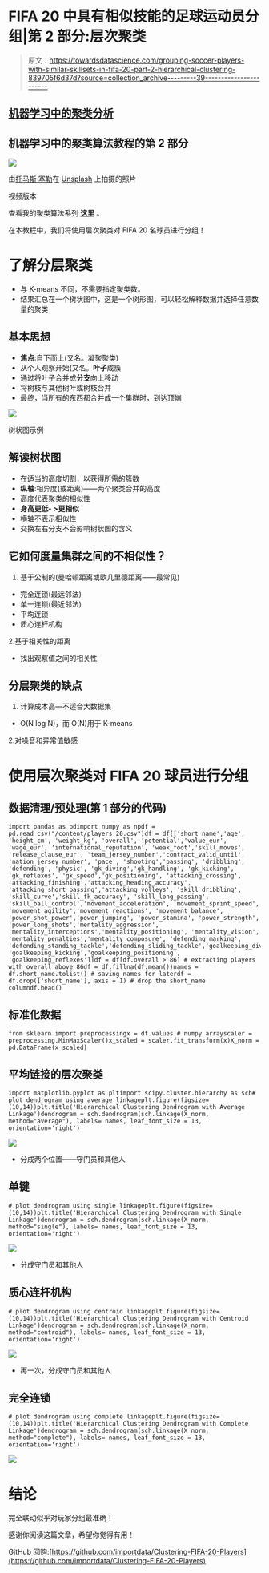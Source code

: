 # FIFA 20 中具有相似技能的足球运动员分组|第 2 部分:层次聚类

> 原文：<https://towardsdatascience.com/grouping-soccer-players-with-similar-skillsets-in-fifa-20-part-2-hierarchical-clustering-839705f6d37d?source=collection_archive---------39----------------------->

## [机器学习中的聚类分析](https://towardsdatascience.com/tagged/clustering-analysis-in-ml)

## 机器学习中的聚类算法教程的第 2 部分

![](img/8be7a5531d727ddbdd44980edc61a5eb.png)

由[托马斯·塞勒](https://unsplash.com/@jesusance?utm_source=unsplash&utm_medium=referral&utm_content=creditCopyText)在 [Unsplash](https://towardsdatascience.com/s/photos/soccer?utm_source=unsplash&utm_medium=referral&utm_content=creditCopyText) 上拍摄的照片

视频版本

查看我的聚类算法系列 [**这里**](https://towardsdatascience.com/tagged/clustering-analysis-in-ml) 。

在本教程中，我们将使用层次聚类对 FIFA 20 名球员进行分组！

# 了解分层聚类

*   与 K-means 不同，不需要指定聚类数。
*   结果汇总在一个树状图中，这是一个树形图，可以轻松解释数据并选择任意数量的聚类

## **基本思想**

*   **焦点**:自下而上(又名。凝聚聚类)
*   从个人观察开始(又名。**叶子**成簇
*   通过将叶子合并成**分支**向上移动
*   将树枝与其他树叶或树枝合并
*   最终，当所有的东西都合并成一个集群时，到达顶端

![](img/590222397ae7cfb6d7be12332f4476e2.png)

树状图示例

## 解读树状图

*   在适当的高度切割，以获得所需的簇数
*   **纵轴**:相异度(或距离)——两个聚类合并的高度
*   高度代表聚类的相似性
*   **身高更低- >更相似**
*   横轴不表示相似性
*   交换左右分支不会影响树状图的含义

## 它如何度量集群之间的不相似性？

1.  基于公制的(曼哈顿距离或欧几里德距离——最常见)

*   完全连锁(最远邻法)
*   单一连锁(最近邻法)
*   平均连锁
*   质心连杆机构

2.基于相关性的距离

*   找出观察值之间的相关性

## 分层聚类的缺点

1.  计算成本高—不适合大数据集

*   O(N log N)，而 O(N)用于 K-means

2.对噪音和异常值敏感

# 使用层次聚类对 FIFA 20 球员进行分组

## 数据清理/预处理(第 1 部分的代码)

```
import pandas as pdimport numpy as npdf = pd.read_csv("/content/players_20.csv")df = df[['short_name','age', 'height_cm', 'weight_kg', 'overall', 'potential','value_eur', 'wage_eur', 'international_reputation', 'weak_foot','skill_moves', 'release_clause_eur', 'team_jersey_number','contract_valid_until', 'nation_jersey_number', 'pace', 'shooting','passing', 'dribbling', 'defending', 'physic', 'gk_diving','gk_handling', 'gk_kicking', 'gk_reflexes', 'gk_speed','gk_positioning', 'attacking_crossing', 'attacking_finishing','attacking_heading_accuracy', 'attacking_short_passing','attacking_volleys', 'skill_dribbling', 'skill_curve','skill_fk_accuracy', 'skill_long_passing', 'skill_ball_control','movement_acceleration', 'movement_sprint_speed', 'movement_agility','movement_reactions', 'movement_balance', 'power_shot_power','power_jumping', 'power_stamina', 'power_strength', 'power_long_shots','mentality_aggression', 'mentality_interceptions','mentality_positioning', 'mentality_vision', 'mentality_penalties','mentality_composure', 'defending_marking', 'defending_standing_tackle','defending_sliding_tackle','goalkeeping_diving','goalkeeping_handling', 'goalkeeping_kicking','goalkeeping_positioning', 'goalkeeping_reflexes']]df = df[df.overall > 86] # extracting players with overall above 86df = df.fillna(df.mean())names = df.short_name.tolist() # saving names for laterdf = df.drop(['short_name'], axis = 1) # drop the short_name columndf.head()
```

## 标准化数据

```
from sklearn import preprocessingx = df.values # numpy arrayscaler = preprocessing.MinMaxScaler()x_scaled = scaler.fit_transform(x)X_norm = pd.DataFrame(x_scaled)
```

## 平均链接的层次聚类

```
import matplotlib.pyplot as pltimport scipy.cluster.hierarchy as sch# plot dendrogram using average linkageplt.figure(figsize=(10,14))plt.title('Hierarchical Clustering Dendrogram with Average Linkage')dendrogram = sch.dendrogram(sch.linkage(X_norm, method="average"), labels= names, leaf_font_size = 13, orientation='right')
```

![](img/5f0e34aece8e1a7a0edf3d7be458935e.png)

*   分成两个位置——守门员和其他人

## 单键

```
# plot dendrogram using single linkageplt.figure(figsize=(10,14))plt.title('Hierarchical Clustering Dendrogram with Single Linkage')dendrogram = sch.dendrogram(sch.linkage(X_norm, method="single"), labels= names, leaf_font_size = 13, orientation='right')
```

![](img/b3d4dd264d36779699c7b5d670fa3118.png)

*   分成守门员和其他人

## 质心连杆机构

```
# plot dendrogram using centroid linkageplt.figure(figsize=(10,14))plt.title('Hierarchical Clustering Dendrogram with Centroid Linkage')dendrogram = sch.dendrogram(sch.linkage(X_norm, method="centroid"), labels= names, leaf_font_size = 13, orientation='right')
```

![](img/88c0992403dd18ef5b9c927eac638944.png)

*   再一次，分成守门员和其他人

## 完全连锁

```
# plot dendrogram using complete linkageplt.figure(figsize=(10,14))plt.title('Hierarchical Clustering Dendrogram with Complete Linkage')dendrogram = sch.dendrogram(sch.linkage(X_norm, method="complete"), labels= names, leaf_font_size = 13, orientation='right')
```

![](img/f71c66fa2bd383abdb0bddf29ee091a8.png)

# 结论

完全联动似乎对玩家分组最准确！

感谢你阅读这篇文章，希望你觉得有用！

GitHub 回购:[https://github.com/importdata/Clustering-FIFA-20-Players](https://github.com/importdata/Clustering-FIFA-20-Players)